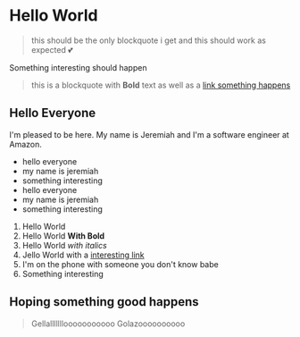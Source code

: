 # Hello World

> this should be the only blockquote i get and this should work as expected 💕

Something interesting should happen

> this is a blockquote with **Bold** text as well as a [link something happens](https://google.com)

## Hello Everyone

I'm pleased to be here. My name is Jeremiah and I'm a software engineer at Amazon.

- hello everyone
- my name is jeremiah
- something interesting
- hello everyone
- my name is jeremiah
- something interesting

1. Hello World
2. Hello World **With Bold**
3. Hello World *with italics*
4. Jello World with a [interesting link](https://google.com)
5. I'm on the phone with someone you don't know babe
6. Something interesting

## Hoping something good happens

> Gellalllllllooooooooooo
> Golazoooooooooo
